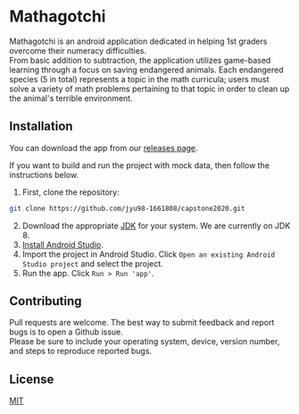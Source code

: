 # Mathagotchi

Mathagotchi is an android application dedicated in helping 1st graders overcome their numeracy difficulties.  
From basic addition to subtraction, the application utilizes game-based learning through a focus on saving endangered animals. 
Each endangered species (5 in total) represents a topic in the math curricula; users must solve a variety of math problems pertaining to that topic in order to clean up the animal's terrible environment.  

## Installation

You can download the app from our [releases page](https://github.com/jyu98-1661808/capstone2020/releases/tag/v1.0.0).   
  
If you want to build and run the project with mock data, then follow the instructions below.
1. First, clone the repository:
```bash
git clone https://github.com/jyu98-1661808/capstone2020.git
```
2. Download the appropriate [JDK](https://www.oracle.com/technetwork/java/javase/downloads/jdk8-downloads-2133151.html) for your system. We are currently on JDK 8.
3. [Install Android Studio](https://developer.android.com/studio). 
4. Import the project in Android Studio. Click ```Open an existing Android Studio project``` and select the project.
5. Run the app. Click ```Run > Run 'app'```. 

## Contributing

Pull requests are welcome. 
The best way to submit feedback and report bugs is to open a Github issue.  
Please be sure to include your operating system, device, version number, and steps to reproduce reported bugs.

## License

[MIT](https://choosealicense.com/licenses/mit/)
